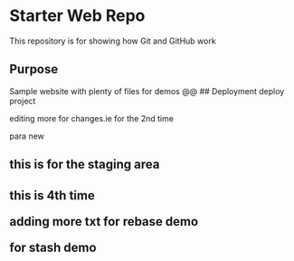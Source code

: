 # Starter Web Repo

This repository is for showing how Git and GitHub work

## Purpose

Sample website with plenty of files for demos
@@ ## Deployment 
deploy project
 
editing more for changes.ie for the 2nd time

para new

<H2>this is for the staging area<H2>

this is 4th time

adding more txt for rebase demo

for stash demo
